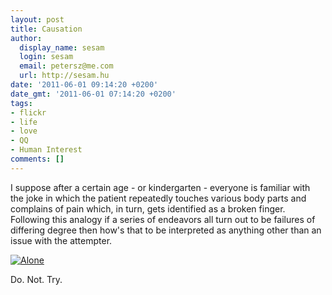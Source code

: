 ```yaml
---
layout: post
title: Causation
author:
  display_name: sesam
  login: sesam
  email: petersz@me.com
  url: http://sesam.hu
date: '2011-06-01 09:14:20 +0200'
date_gmt: '2011-06-01 07:14:20 +0200'
tags:
- flickr
- life
- love
- QQ
- Human Interest
comments: []
---
```


I suppose after a certain age - or kindergarten - everyone is familiar with the joke in which the patient repeatedly touches various body parts and complains of pain which, in turn, gets identified as a broken finger. Following this analogy if a series of endeavors all turn out to be failures of differing degree then how's that to be interpreted as anything other than an issue with the attempter.

[![Alone](http://farm4.static.flickr.com/3201/2669746900_eb09a4e668_z.jpg)](http://www.flickr.com/photos/standingstillfromtoday/2669746900 "Alone by Matthew Rice., on Flickr")

Do. Not. Try.

